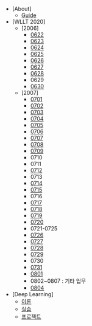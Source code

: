 <!-- docs/_sidebar.md -->
- [About]
  - [Guide](guide.md "Guide Page")
- [WLLT 2020]
  - [2006]
    - [0622](/2006/0622.md "0622.md")
    - [0623](/2006/0623.md "0623.md")
    - [0624](/2006/0624.md "0624.md")
    - [0625](/2006/0625.md "0625.md")
    - [0626](/2006/0626.md "0626.md")
    - [0627](/2006/0627.md "0627.md")
    - [0628](/2006/0628.md "0628.md")
    - 0629
    - [0630](/2006/0630.md "0630.md")
  - [2007]
    - [0701](/2007/0701.md "0701.md")
    - [0702](/2007/0702.md "0702.md")
    - [0703](/2007/0703.md "0703.md")
    - [0704](/2007/0704.md "0704.md")
    - [0705](/2007/0705.md "0705.md")
    - [0706](/2007/0706.md "0706.md")
    - [0707](/2007/0707.md "0707.md")
    - [0708](/2007/0708.md "0708.md")
    - [0709](/2007/0709.md "0709.md")
    - 0710
    - 0711
    - [0712](2007/0712.md "0712.md")
    - 0713
    - [0714](2007/0714.md "0714.md")
    - [0715](2007/0715.md "0715.md")
    - 0716
    - [0717](2007/0717.md "0717.md")
    - [0718](2007/0718.md "0718.md")
    - [0719](2007/0719.md "0719.md")
    - [0720](2007/0720.md "0720.md")
    - 0721-0725
    - [0726](2007/0726.md "0726.md")
    - [0727](2007/0727.md "0727.md")
    - [0728](2007/0728.md "0728.md")
    - [0729](2007/0729.md "0729.md")
    - 0730
    - [0731](2007/0731.md "0731.md")
    - [0801](2008/0801.md "0801.md")
    - 0802~0807 : 기타 업무
    - [0804](2008/0804.md "0804.md")
- [Deep Learning]
  - [이론](2006/Deep%20Learning%20이론.md "이론")
  - [실습](2006/Deep%20Learning%20실습.md "실습")
  - [프로젝트](2006/Toy%20Project.md "프로젝트")